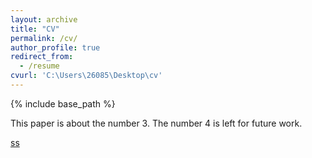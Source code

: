 ```yaml
---
layout: archive
title: "CV"
permalink: /cv/
author_profile: true
redirect_from:
  - /resume
cvurl: 'C:\Users\26085\Desktop\cv'
---
```


{% include base_path %}

This paper is about the number 3. The number 4 is left for future work.

[ss](C:\Users\26085\Desktop\cv\cv.pdf)

